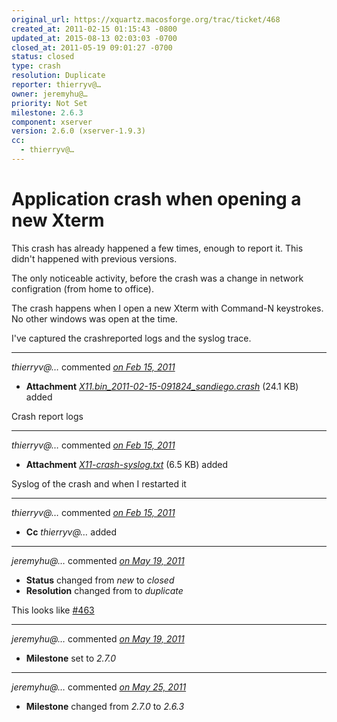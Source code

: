 ```yaml
---
original_url: https://xquartz.macosforge.org/trac/ticket/468
created_at: 2011-02-15 01:15:43 -0800
updated_at: 2015-08-13 02:03:03 -0700
closed_at: 2011-05-19 09:01:27 -0700
status: closed
type: crash
resolution: Duplicate
reporter: thierryv@…
owner: jeremyhu@…
priority: Not Set
milestone: 2.6.3
component: xserver
version: 2.6.0 (xserver-1.9.3)
cc:
  - thierryv@…
---
```


Application crash when opening a new Xterm
==========================================


This crash has already happened a few times, enough to report it. This didn't happened with previous versions.

The only noticeable activity, before the crash was a change in network configration (from home to office).

The crash happens when I open a new Xterm with Command-N keystrokes. No other windows was open at the time.

I've captured the crashreported logs and the syslog trace.



---

*thierryv@…* commented *[on Feb 15, 2011](https://xquartz.macosforge.org/trac/attachment/ticket/468/X11.bin_2011-02-15-091824_sandiego.crash "February 15, 2011 at 1:18 AM PST")*

-   **Attachment** *[X11.bin\_2011-02-15-091824\_sandiego.crash](../attachment/ticket/468/X11.bin_2011-02-15-091824_sandiego.crash)* (24.1 KB) added

Crash report logs



---

*thierryv@…* commented *[on Feb 15, 2011](https://xquartz.macosforge.org/trac/attachment/ticket/468/X11-crash-syslog.txt "February 15, 2011 at 1:20 AM PST")*

-   **Attachment** *[X11-crash-syslog.txt](../attachment/ticket/468/X11-crash-syslog.txt)* (6.5 KB) added

Syslog of the crash and when I restarted it



---

*thierryv@…* commented *[on Feb 15, 2011](https://xquartz.macosforge.org/trac/ticket/468#comment:1 "February 15, 2011 at 1:20 AM PST")*

-   **Cc** *thierryv@…* added



---

*jeremyhu@…* commented *[on May 19, 2011](https://xquartz.macosforge.org/trac/ticket/468#comment:2 "May 19, 2011 at 9:01 AM PDT")*

-   **Status** changed from *new* to *closed*
-   **Resolution** changed from to *duplicate*

This looks like [\#⁠463](https://xquartz.macosforge.org/trac/ticket/463)



---

*jeremyhu@…* commented *[on May 19, 2011](https://xquartz.macosforge.org/trac/ticket/468#comment:3 "May 19, 2011 at 9:01 AM PDT")*

-   **Milestone** set to *2.7.0*



---

*jeremyhu@…* commented *[on May 25, 2011](https://xquartz.macosforge.org/trac/ticket/468#comment:4 "May 25, 2011 at 12:39 PM PDT")*

-   **Milestone** changed from *2.7.0* to *2.6.3*



